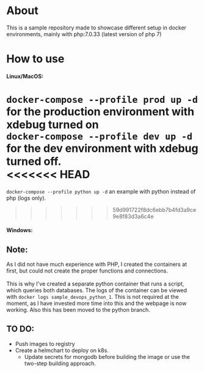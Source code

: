 # About

This is a sample repository made to showcase different setup in docker environments, mainly with php:7.0.33 (latest version of php 7)

# How to use 

#### Linux/MacOS: 

`docker-compose --profile prod up -d` for the production environment with xdebug turned on <br>
`docker-compose --profile dev up -d` for the dev environment with xdebug turned off. <br>
<<<<<<< HEAD
=======
`docker-compose --profile python up -d` an example with python instead of php (logs only). <br>
>>>>>>> 59d991722f8dc6ebb7b4fd3a9ce9e8f83d3a6c4e
#### Windows:

## Note:
As I did not have much experience with PHP, I created the containers at first, but could not create the proper functions and connections.  <br><br>
This is why I've created a separate python container that runs a script, which queries both databases. The logs of the container can be viewed with `docker logs sample_devops_python_1`. This is not required at the moment, as I have invested more time into this and the webpage is now working. Also this has been moved to the python branch. 


## TO DO:

- Push images to registry
- Create a helmchart to deploy on k8s. 
  - Update secrets for mongodb before building the image or use the two-step building approach. 
